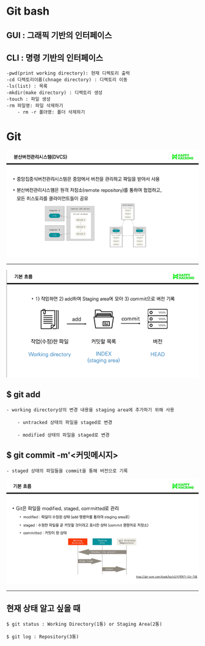# Git bash

## GUI : 그래픽 기반의 인터페이스

## CLI : 명령 기반의 인터페이스

```
-pwd(print working directory): 현재 디렉토리 출력
-cd 디렉토리이름(chnage directory) : 디렉토리 이동
-ls(list) : 목록
-mkdir(make directory) : 디렉토리 생성
-touch : 파일 생성
-rm 파일명: 파일 삭제하기
    - rm -r 폴뎌명: 폴더 삭제하기
```

# Git

![1](1.PNG)

---

![1](2.PNG)

## $ git add <file>

```
- working directory상의 변경 내용을 staging area에 추가하기 위해 사용

    - untracked 상태의 파일을 staged로 변경

    - modified 상태의 파일을 staged로 변경
```

## $ git commit -m'<커밋메시지>

```
- staged 상태의 파일들을 commit을 통해 버전으로 기록
```

![1](3.PNG)

---

## 현재 상태 알고 싶을 때

```
$ git status : Working Directory(1통) or Staging Area(2통)

$ git log : Repository(3통)
```

